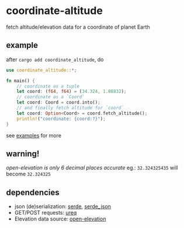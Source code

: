 # coordinate-altitude

fetch altitude/elevation data for a coordinate of planet Earth

## example

after `cargo add coordinate_altitude`, do

```rust
use coordinate_altitude::*;

fn main() {
    // coordinate as a tuple
    let coord: (f64, f64) = (34.324, 1.88832);
    // coordinate as a `Coord`
    let coord: Coord = coord.into();
    // and finally fetch altitude for `coord`
    let coord: Option<Coord> = coord.fetch_altitude();
    println!("coordinate: {coord:?}");
}
```

see [examples](./examples) for more

## warning!

_open-elevation is only 6 decimal places accurate_
eg.: `32.324325435` will become `32.324325`

## dependencies

-   json (de)serialization: [serde](https://serde.rs), [serde_json](https://crates.io/crates/serde_json)
-   GET/POST requests: [ureq](https://crates.io/crates/ureq)
-   Elevation data source: [open-elevation](https://open-elevation.com/)
